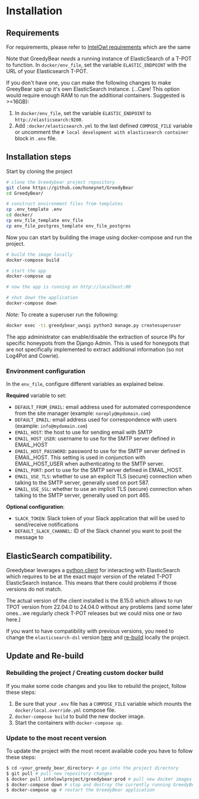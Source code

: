 # Installation

## Requirements
For requirements, please refer to [IntelOwl requirements](https://intelowlproject.github.io/docs/IntelOwl/installation/#requirements) which are the same

Note that GreedyBear _needs_ a running instance of ElasticSearch of a T-POT to function. In `docker/env_file`, set the variable `ELASTIC_ENDPOINT` with the URL of your Elasticsearch T-POT.

If you don't have one, you can make the following changes to make GreeyBear spin up it's own ElasticSearch instance.
(...Care! This option would require enough RAM to run the additional containers. Suggested is >=16GB):

1. In `docker/env_file`, set the variable `ELASTIC_ENDPOINT` to `http://elasticsearch:9200`.
2. Add `:docker/elasticsearch.yml` to the last defined `COMPOSE_FILE` variable or uncomment the `# local development with elasticsearch container` block in `.env` file.


## Installation steps

Start by cloning the project

```bash
# clone the Greedybear project repository
git clone https://github.com/honeynet/GreedyBear
cd GreedyBear/

# construct environment files from templates
cp .env_template .env
cd docker/
cp env_file_template env_file
cp env_file_postgres_template env_file_postgres
```

Now you can start by building the image using docker-compose and run the project.

```bash
# build the image locally
docker-compose build

# start the app
docker-compose up

# now the app is running on http://localhost:80

# shut down the application
docker-compose down
```

_Note:_ To create a superuser run the following:

```bash
docker exec -ti greedybear_uwsgi python3 manage.py createsuperuser
```

The app administrator can enable/disable the extraction of source IPs for specific honeypots from the Django Admin.
This is used for honeypots that are not specifically implemented to extract additional information (so not Log4Pot and Cowrie).

### Environment configuration

In the `env_file`, configure different variables as explained below.

**Required** variable to set:

- `DEFAULT_FROM_EMAIL`: email address used for automated correspondence from the site manager (example: `noreply@mydomain.com`)
- `DEFAULT_EMAIL`: email address used for correspondence with users (example: `info@mydomain.com`)
- `EMAIL_HOST`: the host to use for sending email with SMTP
- `EMAIL_HOST_USER`: username to use for the SMTP server defined in EMAIL_HOST
- `EMAIL_HOST_PASSWORD`: password to use for the SMTP server defined in EMAIL_HOST. This setting is used in conjunction with EMAIL_HOST_USER when authenticating to the SMTP server.
- `EMAIL_PORT`: port to use for the SMTP server defined in EMAIL_HOST.
- `EMAIL_USE_TLS`: whether to use an explicit TLS (secure) connection when talking to the SMTP server, generally used on port 587.
- `EMAIL_USE_SSL`: whether to use an implicit TLS (secure) connection when talking to the SMTP server, generally used on port 465.

**Optional configuration**:

- `SLACK_TOKEN`: Slack token of your Slack application that will be used to send/receive notifications
- `DEFAULT_SLACK_CHANNEL`: ID of the Slack channel you want to post the message to

## ElasticSearch compatibility.
Greedybear leverages a [python client](https://elasticsearch-dsl.readthedocs.io/en/latest/) for interacting with ElasticSearch which requires to be at the exact major version of the related T-POT ElasticSearch instance.
This means that there could problems if those versions do not match.

The actual version of the client installed is the 8.15.0 which allows to run TPOT version from 22.04.0 to 24.04.0 without any problems (and some later ones...we regularly check T-POT releases but we could miss one or two here.)

If you want to have compatibility with previous versions, you need to change the `elasticsearch-dsl` version [here](https://github.com/intelowlproject/GreedyBear/blob/main/requirements/project-requirements.txt) and [re-build](https://intelowlproject.github.io/docs/GreedyBear/Installation/#rebuilding-the-project-creating-custom-docker-build) locally the project.

## Update and Re-build

### Rebuilding the project / Creating custom docker build

If you make some code changes and you like to rebuild the project, follow these steps:

1. Be sure that your `.env` file has a `COMPOSE_FILE` variable which mounts the `docker/local.override.yml` compose file.
2. `docker-compose build` to build the new docker image.
3. Start the containers with `docker-compose up`.

### Update to the most recent version

To update the project with the most recent available code you have to follow these steps:

```bash
$ cd <your_greedy_bear_directory> # go into the project directory
$ git pull # pull new repository changes
$ docker pull intelowlproject/greedybear:prod # pull new docker images
$ docker-compose down # stop and destroy the currently running GreedyBear containers
$ docker-compose up # restart the GreedyBear application
```

